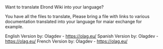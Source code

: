 Want to translate Elrond Wiki into your language?

You have all the files to translate, Please bring a file with links to various documentation translated into your language for maiar exchange for example.

English Version by: Olagdev - https://olag.eu/ 
Spanish Version by: Olagdev - https://olag.eu/
French Version by: Olagdev - https://olag.eu/
